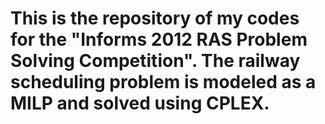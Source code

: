 # This is the repository of my codes for the "Informs 2012 RAS Problem Solving Competition". The railway scheduling problem is modeled as a MILP and solved using CPLEX.
